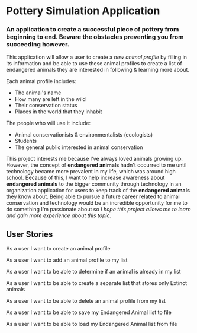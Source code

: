 # Pottery Simulation Application

### An application to create a successful piece of pottery from beginning to end. Beware the obstacles preventing you from succeeding however. 

This application will allow a user to create a *new animal profile* by filling in its information and 
be able to use these animal profiles to create a list of endangered animals they are interested 
in following & learning more about.

Each animal profile includes:
- The animal's name
- How many are left in the wild
- Their conservation status
- Places in the world that they inhabit

The people who will use it include: 
- Animal conservationists & environmentalists (ecologists)
- Students
- The general public interested in animal conservation

This project interests me because I've always loved animals growing up. However, 
the concept of **endangered animals** hadn't occurred to me until technology became more prevalent in my life, 
which was around high school. Because of this, I want to help increase awareness about **endangered animals** 
to the bigger community through technology in an organization application for users to keep track of the 
**endangered animals** they know about. Being able to pursue a future career related to 
animal conservation and technology would be an incredible opportunity for me to do something
I'm passionate about so *I hope this project allows me to learn and gain more experience about this topic.*


## User Stories
As a user I want to create an animal profile

As a user I want to add an animal profile to my list

As a user I want to be able to determine if an animal is already in my list

As a user I want to be able to create a separate list that stores only Extinct animals

As a user I want to be able to delete an animal profile from my list

As a user I want to be able to save my Endangered Animal list to file

As a user I want to be able to load my Endangered Animal list from file
